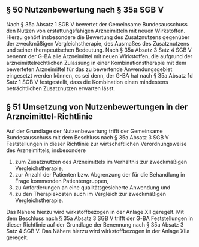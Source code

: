 ## § 50 Nutzenbewertung nach § 35a SGB V

Nach § 35a Absatz 1 SGB V bewertet der Gemeinsame Bundesausschuss den Nutzen von erstattungsfähigen Arzneimitteln mit neuen Wirkstoffen. Hierzu gehört insbesondere die Bewertung des Zusatznutzens gegenüber der zweckmäßigen Vergleichstherapie, des Ausmaßes des Zusatznutzens und seiner therapeutischen Bedeutung. Nach § 35a Absatz 3 Satz 4 SGB V benennt der G-BA alle Arzneimittel mit neuen Wirkstoffen, die aufgrund der arzneimittelrechtlichen Zulassung in einer Kombinationstherapie mit dem bewerteten Arzneimittel für das zu bewertende Anwendungsgebiet eingesetzt werden können, es sei denn, der G-BA hat nach § 35a Absatz 1d Satz 1 SGB V festgestellt, dass die Kombination einen mindestens beträchtlichen Zusatznutzen erwarten lässt.  

## § 51 Umsetzung von Nutzenbewertungen in der Arzneimittel-Richtlinie

Auf der Grundlage der Nutzenbewertung trifft der Gemeinsame Bundesausschuss mit dem Beschluss nach § 35a Absatz 3 SGB V Feststellungen in dieser Richtlinie zur wirtschaftlichen Verordnungsweise des Arzneimittels, insbesondere  

1. zum Zusatznutzen des Arzneimittels im Verhältnis zur zweckmäßigen Vergleichstherapie,  
2. zur Anzahl der Patienten bzw. Abgrenzung der für die Behandlung in Frage kommenden Patientengruppen,  
3. zu Anforderungen an eine qualitätsgesicherte Anwendung und  
4. zu den Therapiekosten auch im Vergleich zur zweckmäßigen Vergleichstherapie.  

Das Nähere hierzu wird wirkstoffbezogen in der Anlage XII geregelt. Mit dem Beschluss nach § 35a Absatz 3 SGB V trifft der G-BA Feststellungen in dieser Richtlinie auf der Grundlage der Benennung nach § 35a Absatz 3 Satz 4 SGB V. Das Nähere hierzu wird wirkstoffbezogen in der Anlage XIIa geregelt.  
